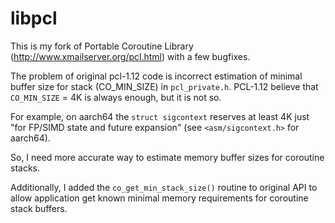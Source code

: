 # libpcl

This is my fork of Portable Coroutine Library (http://www.xmailserver.org/pcl.html) with a few bugfixes.

The problem of original pcl-1.12 code is incorrect estimation of minimal buffer size for stack (CO_MIN_SIZE) in `pcl_private.h`.
PCL-1.12 believe that `CO_MIN_SIZE` = 4K is always enough, but it is not so.

For example, on aarch64 the `struct sigcontext` reserves at least 4K just "for FP/SIMD state and future expansion" (see `<asm/sigcontext.h>` for aarch64).
 
So, I need more accurate way to estimate memory buffer sizes for coroutine stacks.

Additionally, I added the `co_get_min_stack_size()` routine to original API to allow application get known minimal memory requirements for coroutine stack buffers.
     

